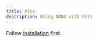 ```yaml
---
title: Vite
description: Using DMNO with Vite
---
```


Follow [installation](/reference/config-engine/installation) first.

